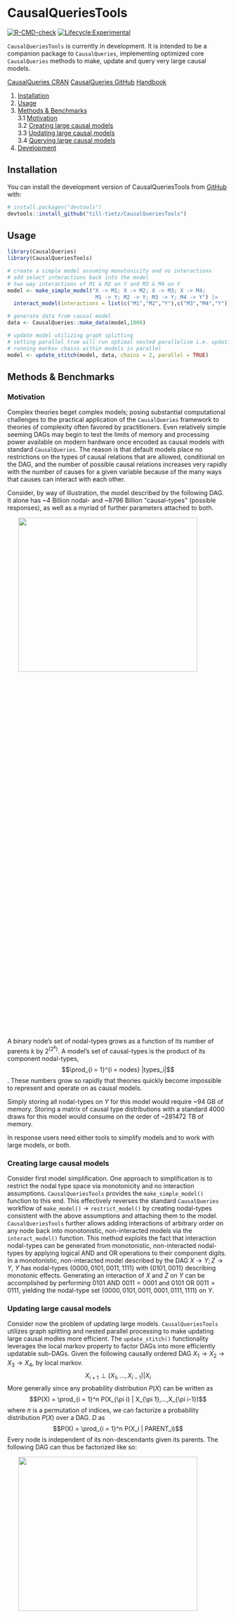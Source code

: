 
<!-- README.md is generated from README.Rmd. Please edit that file -->

# CausalQueriesTools

<!-- badges: start -->

[![R-CMD-check](https://github.com/till-tietz/CausalQueriesTools/actions/workflows/R-CMD-check.yaml/badge.svg)](https://github.com/till-tietz/CausalQueriesTools/actions/workflows/R-CMD-check.yaml)
[![Lifecycle:Experimental](https://img.shields.io/badge/Lifecycle-Experimental-339999)](Redirect-URL)
<!-- badges: end -->

`CausalQueriesTools` is currently in development. It is intended to be a companion package to
`CausalQueries`, implementing optimized core `CausalQueries` methods to
make, update and query very large causal models.

[CausalQueries
CRAN](https://cran.r-project.org/web/packages/CausalQueries/index.html)
[CausalQueries GitHub](https://github.com/macartan/CausalQueries)
[Handbook](https://macartan.github.io/causalmodels/)

1.  [Installation](#install)  
2.  [Usage](#usage)  
3.  [Methods & Benchmarks](#methods)  
    3.1 [Motivation](#motivation)  
    3.2 [Creating large causal models](#creating)  
    3.3 [Updating large causal models](#updating)  
    3.4 [Querying large causal models](#querying)  
4.  [Development](#development)

<a name="install"></a>

## Installation

You can install the development version of CausalQueriesTools from
[GitHub](https://github.com/) with:

``` r
# install.packages("devtools")
devtools::install_github("till-tietz/CausalQueriesTools")
```

<a name="usage"></a>

## Usage

``` r
library(CausalQueries)
library(CausalQueriesTools)

# create a simple model assuming monotonicity and no interactions 
# add select interactions back into the model 
# two way interactions of M1 & M2 on Y and M3 & M4 on Y
model <- make_simple_model("X -> M1; X -> M2; X -> M3; X -> M4;
                            M1 -> Y; M2 -> Y; M3 -> Y; M4 -> Y") |>
  interact_model(interactions = list(c("M1","M2","Y"),c("M3","M4","Y")))

# generate data from causal model 
data <- CausalQueries::make_data(model,1000)

# update model utilizing graph splitting 
# setting parallel true will run optimal nested parallelism i.e. updating models in parallel and 
# running markov chains within models in parallel 
model <- update_stitch(model, data, chains = 2, parallel = TRUE)
```

<a name="methods"></a>

## Methods & Benchmarks

<a name="motivation"></a>

### Motivation

Complex theories beget complex models; posing substantial computational
challenges to the practical application of the `CausalQueries` framework
to theories of complexity often favored by practitioners. Even
relatively simple seeming DAGs may begin to test the limits of memory
and processing power available on modern hardware once encoded as causal
models with standard `CausalQueries`. The reason is that default models place no restrictions on the 
types of causal relations that are allowed, conditional on the DAG, and the number of possible 
causal relations increases very rapidly with the number of causes for a given variable because of the 
many ways that causes can interact with each other. 

Consider, by way of illustration,
the model described by the following DAG. It alone has \~4 Billion
nodal- and \~8796 Billion "causal-types" (possible responses), as well as a myriad of further
parameters attached to both.

<img src="man/figures/README-unnamed-chunk-3-1.png" width="90%" height="30%" style="display: block; margin: auto;" />

A binary node’s set of nodal-types grows as a
function of its number of parents $k$ by $2^{(2^k)}$. A model’s
set of causal-types is the product of its component nodal-types,
$$\prod_{i = 1}^{i = nodes} |types_i|$$. These numbers grow so rapidly that theories
quickly become impossible to represent and operate on as causal
models.  

Simply storing all nodal-types on $Y$ for this model would require \~94 GB of memory.
Storing a matrix of causal type distributions with a standard 4000 draws
for this model would consume on the order of \~281472 TB of memory.

In response users need either tools to simplify models and to work with large models, or both.

<a name="creating"></a>

### Creating large causal models

Consider first model simplification. One approach to simplification is 
to restrict the nodal type space via monotonicity and no interaction assumptions.
`CausalQueriesTools` provides the `make_simple_model()` function to this
end. This effectively reverses the standard `CausalQueries` workflow of
`make_model()` $\longrightarrow$ `restrict_model()` by creating
nodal-types consistent with the above assumptions and attaching them to
the model. `CausalQueriesTools` further allows adding interactions of
arbitrary order on any node back into monotonistic, non-interacted
models via the `interact_model()` function. This method exploits the
fact that interaction nodal-types can be generated from monotonistic,
non-interacted nodal-types by applying logical AND and OR operations to
their component digits. In a monotonistic, non-interacted model
described by the DAG $X \rightarrow Y; Z \rightarrow Y$, $Y$ has
nodal-types $\{0000,0101,0011,1111\}$ with $\{0101,0011\}$ describing
monotonic effects. Generating an interaction of $X$ and $Z$ on $Y$ can
be accomplished by performing $0101 \text{ AND } 0011 = 0001$ and
$0101 \text{ OR } 0011 = 0111$, yielding the nodal-type set
$\{0000,0101,0011,0001,0111,1111\}$ on $Y$.

<a name="updating"></a>

### Updating large causal models

Consider now the problem of updating large models. 
`CausalQueriesTools` utilizes graph splitting and nested parallel
processing to make updating large causal modles more efficient. The
`update_stitch()` functionality leverages the local markov property to
factor DAGs into more efficiently updatable sub-DAGs. Given the
following causally ordered DAG
$X_1 \rightarrow X_2 \rightarrow X_3 \rightarrow X_4$, by local markov.
$$X_{i+1} \perp (X_1,...,X_{i-1}) | X_i$$ More generally since any
probability distribution $P(X)$ can be written as
$$P(X) = \prod_{i = 1}^n P(X_{\pi i} | X_{\pi 1},...,X_{\pi i-1})$$
where $\pi$ is a permutation of indices, we can factorize a probability
distribution $P(X)$ over a DAG. $D$ as
$$P(X) = \prod_{i = 1}^n P(X_i | PARENT_i)$$ Every node is independent
of its non-descendants given its parents. The following DAG can thus be
factorized like so:

<img src="man/figures/README-unnamed-chunk-4-1.png" width="90%" height="30%" style="display: block; margin: auto;" />

$P(X)=P(X)P(M_1|X)P(M_2|X)P(Y|M_1,M_2)P(Z|Y)$. This means we can split
it into the following sub-DAGs.

<img src="man/figures/README-unnamed-chunk-5-1.png" width="90%" height="30%" style="display: block; margin: auto;" />

Instead of updating a full model using standard `CausalQueries`
`update_model()`, `update_stitch()` can thus update its much simpler
component sub-models and ‘stitch’ the posteriors back together. Using
this process, model updating run-time no longer grows exponentially with
model size, but rather linearly with respect to the average complexity
of component sub-models. We are able to further optimize run-time by
implementing nested futures evaluation for parallel processing. Nested
parallelism allows `update_stitch()` update sub-models in parallel while
also running markov chains within each sub-model in parallel. Given a
sufficient number of cores the optimal run-time of `update_stitch()` is
therefore the updating time of the most complex sub-model plus overhead
created by splitting, stitching and parallel process set-up.

A performance comparison updating the above model on data with 1000
observations yields the following results:  
<table class=" lightable-classic-2 table" style="font-family: &quot;Arial Narrow&quot;, &quot;Source Sans Pro&quot;, sans-serif; width: auto !important; margin-left: auto; margin-right: auto; margin-left: auto; margin-right: auto;">
<caption>
Unit: seconds
</caption>
<thead>
<tr>
<th style="text-align:left;">
method
</th>
<th style="text-align:right;">
min
</th>
<th style="text-align:right;">
mean
</th>
<th style="text-align:right;">
median
</th>
<th style="text-align:right;">
max
</th>
</tr>
</thead>
<tbody>
<tr>
<td style="text-align:left;">
update_model
</td>
<td style="text-align:right;">
35.83
</td>
<td style="text-align:right;">
38.69
</td>
<td style="text-align:right;">
38.88
</td>
<td style="text-align:right;">
40.33
</td>
</tr>
<tr>
<td style="text-align:left;">
update_stitch
</td>
<td style="text-align:right;">
8.99
</td>
<td style="text-align:right;">
10.07
</td>
<td style="text-align:right;">
10.00
</td>
<td style="text-align:right;">
11.08
</td>
</tr>
</tbody>
</table>
  
To show that both methods yield the same result we query the updated
models for an ATE of $X$ on $Z$.  
<table class=" lightable-classic-2 table" style="font-family: &quot;Arial Narrow&quot;, &quot;Source Sans Pro&quot;, sans-serif; width: auto !important; margin-left: auto; margin-right: auto; margin-left: auto; margin-right: auto;">
<thead>
<tr>
<th style="text-align:left;">
method
</th>
<th style="text-align:right;">
mean
</th>
<th style="text-align:right;">
sd
</th>
<th style="text-align:right;">
conf.low
</th>
<th style="text-align:right;">
conf.high
</th>
</tr>
</thead>
<tbody>
<tr>
<td style="text-align:left;">
update_model
</td>
<td style="text-align:right;">
2.04e-05
</td>
<td style="text-align:right;">
0.0000924
</td>
<td style="text-align:right;">
-0.0001645
</td>
<td style="text-align:right;">
0.0002509
</td>
</tr>
<tr>
<td style="text-align:left;">
update_stitch
</td>
<td style="text-align:right;">
2.09e-05
</td>
<td style="text-align:right;">
0.0001026
</td>
<td style="text-align:right;">
-0.0001702
</td>
<td style="text-align:right;">
0.0002623
</td>
</tr>
</tbody>
</table>

  
To illustrate the above points on the performance gains derived through
model splitting, we benchmark `update_model()` and `update_stitch()` on
updating models of increasing size with data consisting of 1000
observations. Models are simple causal chains with 2 to 7 nodes. We
update each model 10 times using each function and present average
run-times. We run 4 markov chains in parallel for both `update_model()`
and `update_stitch()`, with `update_stitch()` further parallelising
across sub-models.

<img src="man/figures/README-unnamed-chunk-8-1.png" width="90%" height="30%" style="display: block; margin: auto;" />

<img src="man/figures/README-unnamed-chunk-9-1.png" width="90%" height="50%" style="display: block; margin: auto;" />

<a name="querying"></a>

### Querying large causal models

Space and time complexity efficient querying of causal models with
billions of causal-types is currently under development.

Querying a causal model, at its most fundamental involves taking the
matrix product between an 1 x m matrix of causal types and a m x n
matrix of causal type distributions where ‘m’ is the number of causal
types implicated by a given query and ‘n’ is the number of draws from a
causal type’s probability distribution. This matrix product is
normalized by a vector of column sums of the m x n causal type
probability distribution matrix.

The above process requires 5 key data structures:

1.  the matrix of causal types implicated by a query
2.  the matrix of causal type distributions
3.  a matrix mapping parameters to causal types
4.  a matrix of parameter distributions
5.  a set of matrices of realised outcomes for each node and causal type

More specifically the construction of the 1 x m matrix of causal types
implicated by a query requires a set of matrices of realised outcomes
given a set of do operations. The construction of the m x n matrix of
causal type distributions requires a mapping of parameters to causal
types and a matrix of parameter distributions. All data structures but
the parameter distribution grow with the number of causal types in a
model. Assuming a model with 1x10^9 causal types, constructing an
integer vector of causal types would consume 4 Gigabytes of memory (4
bytes per signed integer x 1x10^9). Constructing a double matrix of
causal type distributions with the standard 4000 draws consumes 32000
Gigabytes (64 Terabytes) of memory (8 bytes per double x 4000 x 1x10^9).
These estimates represent lower bounds on memory usage ignoring
pointers, metadata, attributes and memory consumed by operations on the
data structures.

<a name="development"></a>

## Development

#### Implemented

- <input type="checkbox" checked> generating causal models with up to n
  \> 4 parents per child by imposing monotonicity and no-interaction
  restrictions</input>
- <input type="checkbox" checked> functionality to add interactions back
  to monotonicity and no-interaction models</input>
- <input type="checkbox" checked> updating large models via graph
  splitting and stitching (currently only possible without confounding
  and with complete data)</input>

#### Under Development

- <input type="checkbox" unchecked> space & time complexity efficient
  querying</input>
- <input type="checkbox" unchecked> updating via graph splitting and
  stitching with confounding and missing data </input>

#### Possible Developments

- <input type="checkbox" unchecked> helpers to generate optimal graph
  splitting strategies</input>
- <input type="checkbox" unchecked> methods for validating DAGs using
  data</input>
